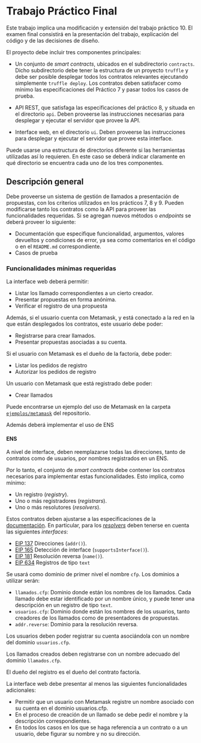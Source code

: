 # Trabajo Práctico Final

Este trabajo implica una modificación y extensión del trabajo práctico 10. El examen final consistirá en la presentación del trabajo, explicación del código y de las decisiones de diseño.

El proyecto debe incluir tres componentes principales:

* Un conjunto de *smart contracts*, ubicados en el subdirectorio `contracts`. Dicho subdirectorio debe tener la estructura de un proyecto `truffle` y debe ser posible desplegar todos los contratos relevantes ejecutando simplemente `truffle deploy`. Los contratos deben satisfacer como mínimo las especificaciones del Práctico 7 y pasar todos los casos de prueba.

* API REST, que satisfaga las especificaciones del práctico 8, y situada en el directorio `api`.
Deben proveerse las instrucciones necesarias para desplegar y ejecutar el servidor que provee la API.

* Interface web, en el directorio `ui`. Deben proveerse las instrucciones para desplegar y ejecutar el servidor que provee esta interface.

Puede usarse una estructura de directorios diferente si las herramientas utilizadas así lo requieren. En este caso se deberá indicar claramente en qué directorio se encuentra cada uno de los tres componentes.

## Descripción general

Debe proveerse un sistema de gestión de llamados a presentación de propuestas, con los criterios utilizados en los prácticos 7, 8 y 9.
Pueden modificarse tanto los contratos como la API para proveer las funcionalidades requeridas. Si se agregan nuevos métodos o *endpoints* se deberá proveer lo siguiente:

* Documentación que especifique funcionalidad, argumentos, valores devueltos y condiciones de error, ya sea como comentarios en el código o en el `README.md` correspondiente.
* Casos de prueba

### Funcionalidades mínimas requeridas

La interface web deberá permitir:

* Listar los llamado correspondientes a un cierto creador.
* Presentar propuestas en forma anónima.
* Verificar el registro de una propuesta

Además, si el usuario cuenta con Metamask, y está conectado a la red en la que están desplegados los contratos, este usuario debe poder:

* Registrarse para crear llamados.
* Presentar propuestas asociadas a su cuenta.

Si el usuario con Metamask es el dueño de la factoría, debe poder:

* Listar los pedidos de registro
* Autorizar los pedidos de registro

Un usuario con Metamask que está registrado debe poder:

* Crear llamados

Puede encontrarse un ejemplo del uso de Metamask en la carpeta [`ejemplos/metamask`](../../ejemplos/metamask/) del repositorio.

Además deberá implementar el uso de ENS

#### ENS

A nivel de interface, deben reemplazarse todas las direcciones, tanto de contratos como de usuarios, por nombres registrados en un ENS.

Por lo tanto, el conjunto de *smart contracts* debe contener los contratos necesarios para implementar estas funcionalidades. Esto implica, como mínimo:

* Un registro (*registry*).
* Uno o más registradores (*registrars*).
* Uno o más resolutores (*resolvers*).

Estos contratos deben ajustarse a las especificaciones de la [documentación](https://docs.ens.domains/). En particular, para los [*resolvers*](https://docs.ens.domains/contract-api-reference/publicresolver) deben tenerse en cuenta las siguientes *interfaces*:

* [EIP 137](https://eips.ethereum.org/EIPS/eip-137) Direcciones (`addr()`).
* [EIP 165](https://eips.ethereum.org/EIPS/eip-165) Detección de interface (`supportsInterface()`).
* [EIP 181](https://eips.ethereum.org/EIPS/eip-181) Resolución reversa (`name()`).
* [EIP 634](https://eips.ethereum.org/EIPS/eip-634) Registros de tipo `text`

Se usará como dominio de primer nivel el nombre `cfp`. Los dominios a utilizar serán:

* `llamados.cfp`: Dominio donde están los nombres de los llamados. Cada llamado debe estar identificado por un nombre único, y puede tener una descripción en un registro de tipo `text`.
* `usuarios.cfp`: Dominio donde están los nombres de los usuarios, tanto creadores de los llamados como de presentadores de propuestas.
* `addr.reverse`: Dominio para la resolución reversa.

Los usuarios deben poder registrar su cuenta asociándola con un nombre del dominio `usuarios.cfp`.

Los llamados creados deben registrarse con un nombre adecuado del dominio `llamados.cfp`.

El dueño del registro es el dueño del contrato factoría.

La interface web debe presentar al menos las siguientes funcionalidades adicionales:

* Permitir que un usuario con Metamask registre un nombre asociado con su cuenta en el dominio usuarios.cfp.
* En el proceso de creación de un llamado se debe pedir el nombre y la descripción correspondientes.
* En todos los casos en los que se haga referencia a un contrato o a un usuario, debe figurar su nombre y no su dirección.
